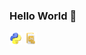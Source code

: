 ### Hello World 👋
<img src="https://github.com/yuliyabundur/yuliyabundur/blob/main/img/3d-python-programming-language-logo-free-png.webp" alt="Texto alternativo" style="width:20px; height:20px;">

<img src="https://github.com/yuliyabundur/yuliyabundur/blob/main/img/java-script-file-6460811-5326838.png" alt="Texto alternativo" style="width:20px; height:20px;">


<!--
**yuliyabundur/yuliyabundur** is a ✨ _special_ ✨ repository because its `README.md` (this file) appears on your GitHub profile.

